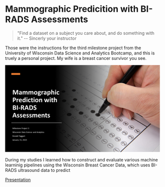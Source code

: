 # Mammographic Predicition with BI-RADS Assessments

> "Find a dataset on a subject you care about, and do something with it."  -- Sincerly your instructor

Those were the instructions for the third milestone project from the University of Wisconsin Data Science and Analytics Bootcamp, and this is truely a personal project.  My wife is a breast cancer survivor you see.  

![](/images/Milestone_Project_3_Cover_Slide.png)


During my studies I learned how to construct and evaluate various machine learninig pipelines using the Wisconsin Breast Cancer Data, which uses BI-RADS ultrasound data to predict 

[Presentation](/Mammographic%20Prediction%20with%20BI-RADS%20Assessments/Milestone%20Project%203%20-%20Mammography%20Presentation.pptx)
